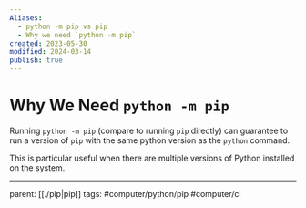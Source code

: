 ```yaml
---
Aliases:
  - python -m pip vs pip
  - Why we need `python -m pip`
created: 2023-05-30
modified: 2024-03-14
publish: true
---
```


# Why We Need `python -m pip`
Running `python -m pip` (compare to running `pip` directly) can guarantee to run a version of `pip` with the same python version as the `python` command.

This is particular useful when there are multiple versions of Python installed on the system.

---
parent: [[./pip|pip]]
tags: #computer/python/pip #computer/ci